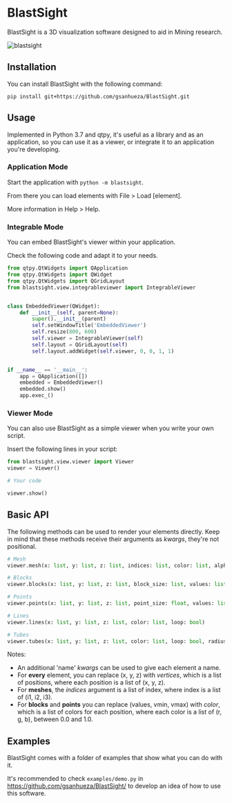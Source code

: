 # BlastSight

BlastSight is a 3D visualization software designed to aid in Mining research.

![blastsight](https://users.dcc.uchile.cl/~gsanhuez/blastsight_app.png)

## Installation

You can install BlastSight with the following command:

`pip install git+https://github.com/gsanhueza/BlastSight.git`

## Usage

Implemented in Python 3.7 and qtpy, it's useful as a library and as an application,
so you can use it as a viewer, or integrate it to an application you're developing.

### Application Mode

Start the application with `python -m blastsight`.

From there you can load elements with File > Load [element].

More information in Help > Help.

### Integrable Mode

You can embed BlastSight's viewer within your application.

Check the following code and adapt it to your needs.

```python
from qtpy.QtWidgets import QApplication
from qtpy.QtWidgets import QWidget
from qtpy.QtWidgets import QGridLayout
from blastsight.view.integrableviewer import IntegrableViewer


class EmbeddedViewer(QWidget):
    def __init__(self, parent=None):
        super().__init__(parent)
        self.setWindowTitle('EmbeddedViewer')
        self.resize(800, 600)
        self.viewer = IntegrableViewer(self)
        self.layout = QGridLayout(self)
        self.layout.addWidget(self.viewer, 0, 0, 1, 1)


if __name__ == '__main__':
    app = QApplication([])
    embedded = EmbeddedViewer()
    embedded.show()
    app.exec_()
```

### Viewer Mode

You can also use BlastSight as a simple viewer when you write your own script.

Insert the following lines in your script:

```python
from blastsight.view.viewer import Viewer
viewer = Viewer()

# Your code

viewer.show()
```

## Basic API

The following methods can be used to render your elements directly.
Keep in mind that these methods receive their arguments as *kwargs*, they're not positional.

```python
# Mesh
viewer.mesh(x: list, y: list, z: list, indices: list, color: list, alpha: float, wireframe: bool, highlight: bool)

# Blocks
viewer.blocks(x: list, y: list, z: list, block_size: list, values: list, vmin: float, vmax: float, colormap: str)

# Points
viewer.points(x: list, y: list, z: list, point_size: float, values: list, vmin: float, vmax: float, colormap: str)

# Lines
viewer.lines(x: list, y: list, z: list, color: list, loop: bool)

# Tubes
viewer.tubes(x: list, y: list, z: list, color: list, loop: bool, radius: float, resolution: int)
```

Notes:

* An additional 'name' *kwargs* can be used to give each element a name.
* For **every** element, you can replace (x, y, z) with *vertices*, which is a list
of positions, where each position is a list of (x, y, z).
* For **meshes**, the *indices* argument is a list of index, where index is a list of
(i1, i2, i3).
* For **blocks** and **points** you can replace (values, vmin, vmax) with *color*,
which is a list of colors for each position, where each color is a list of (r, g, b),
between 0.0 and 1.0.

## Examples

BlastSight comes with a folder of examples that show what you can do with it.

It's recommended to check `examples/demo.py` in https://github.com/gsanhueza/BlastSight/
to develop an idea of how to use this software.
